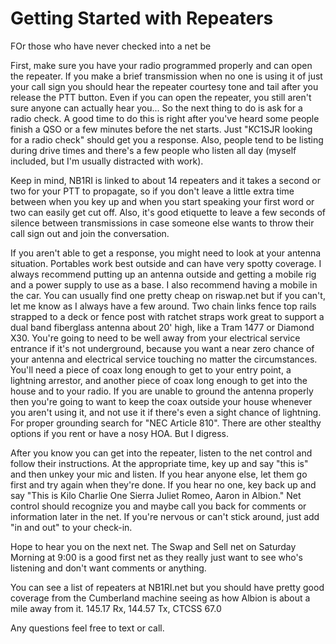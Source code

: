 # Getting Started with Repeaters

FOr those who have never checked into a net be

First, make sure you have your radio programmed properly and can open the repeater. If you make a brief transmission when no one is using it of just your call sign you should hear the repeater courtesy tone and tail after you release the PTT button. Even if you can open the repeater, you still aren't sure anyone can actually hear you... So the next thing to do is ask for a radio check. A good time to do this is right after you've heard some people finish a QSO or a few minutes before the net starts. Just "KC1SJR looking for a radio check" should get you a response. Also, people tend to be listing during drive times and there's a few people who listen all day (myself included, but I'm usually distracted with work).

Keep in mind, NB1RI is linked to about 14 repeaters and it takes a second or two for your PTT to propagate, so if you don't leave a little extra time between when you key up and when you start speaking your first word or two can easily get cut off. Also, it's good etiquette to leave a few seconds of silence between transmissions in case someone else wants to throw their call sign out and join the conversation.

If you aren't able to get a response, you might need to look at your antenna situation. Portables work best outside and can have very spotty coverage. I always recommend putting up an antenna outside and getting a mobile rig and a power supply to use as a base. I also recommend having a mobile in the car. You can usually find one pretty cheap on riswap.net but if you can't, let me know as I always have a few around. Two chain links fence top rails strapped to a deck or fence post with ratchet straps work great to support a dual band fiberglass antenna about 20' high, like a Tram 1477 or Diamond X30. You're going to need to be well away from your electrical service entrance if it's not underground, because you want a near zero chance of your antenna and electrical service touching no matter the circumstances. You'll need a piece of coax long enough to get to your entry point, a lightning arrestor, and another piece of coax long enough to get into the house and to your radio. If you are unable to ground the antenna properly then you're going to want to keep the coax outside your house whenever you aren't using it, and not use it if there's even a sight chance of lightning. For proper grounding search for "NEC Article 810". There are other stealthy options if you rent or have a nosy HOA. But I digress.

After you know you can get into the repeater, listen to the net control and follow their instructions. At the appropriate time, key up and say "this is" and then unkey your mic and listen. If you hear anyone else, let them go first and try again when they're done. If you hear no one, key back up and say "This is Kilo Charlie One Sierra Juliet Romeo, Aaron in Albion." Net control should recognize you and maybe call you back for comments or information later in the net. If you're nervous or can't stick around, just add "in and out" to your check-in.

Hope to hear you on the next net. The Swap and Sell net on Saturday Morning at 9:00 is a good first net as they really just want to see who's listening and don't want comments or anything.

You can see a list of repeaters at NB1RI.net but you should have pretty good coverage from the Cumberland machine seeing as how Albion is about a mile away from it. 145.17 Rx, 144.57 Tx, CTCSS 67.0

Any questions feel free to text or call.